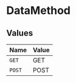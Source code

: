 # DataMethod


## Values

| Name   | Value  |
| ------ | ------ |
| `GET`  | GET    |
| `POST` | POST   |
